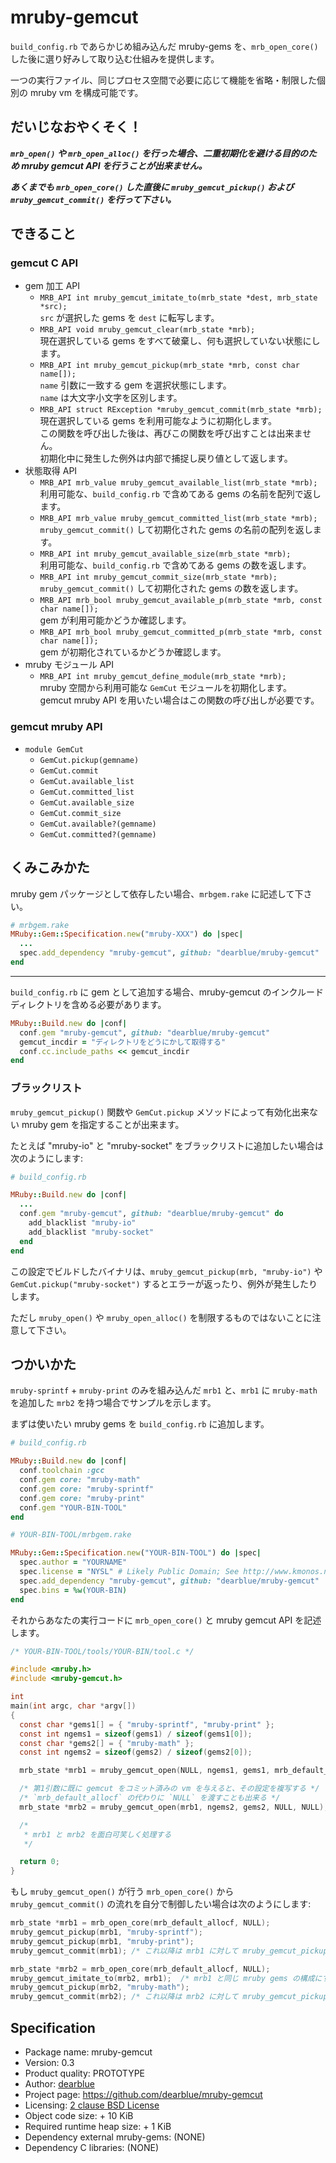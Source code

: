 # mruby-gemcut

`build_config.rb` であらかじめ組み込んだ mruby-gems を、`mrb_open_core()` した後に選り好みして取り込む仕組みを提供します。

一つの実行ファイル、同じプロセス空間で必要に応じて機能を省略・制限した個別の mruby vm を構成可能です。


## だいじなおやくそく！

***`mrb_open()` や `mrb_open_alloc()` を行った場合、二重初期化を避ける目的のため mruby gemcut API を行うことが出来ません。***

***あくまでも `mrb_open_core()` した直後に `mruby_gemcut_pickup()` および `mruby_gemcut_commit()` を行って下さい。***


## できること

### gemcut C API

  - gem 加工 API
      - `MRB_API int mruby_gemcut_imitate_to(mrb_state *dest, mrb_state *src);`  
        `src` が選択した gems を `dest` に転写します。
      - `MRB_API void mruby_gemcut_clear(mrb_state *mrb);`  
        現在選択している gems をすべて破棄し、何も選択していない状態にします。
      - `MRB_API int mruby_gemcut_pickup(mrb_state *mrb, const char name[]);`  
        `name` 引数に一致する gem を選択状態にします。  
        `name` は大文字小文字を区別します。
      - `MRB_API struct RException *mruby_gemcut_commit(mrb_state *mrb);`  
        現在選択している gems を利用可能なように初期化します。  
        この関数を呼び出した後は、再びこの関数を呼び出すことは出来ません。  
        初期化中に発生した例外は内部で捕捉し戻り値として返します。
  - 状態取得 API
      - `MRB_API mrb_value mruby_gemcut_available_list(mrb_state *mrb);`  
        利用可能な、`build_config.rb` で含めてある gems の名前を配列で返します。
      - `MRB_API mrb_value mruby_gemcut_committed_list(mrb_state *mrb);`  
        `mruby_gemcut_commit()` して初期化された gems の名前の配列を返します。
      - `MRB_API int mruby_gemcut_available_size(mrb_state *mrb);`  
        利用可能な、`build_config.rb` で含めてある gems の数を返します。
      - `MRB_API int mruby_gemcut_commit_size(mrb_state *mrb);`  
        `mruby_gemcut_commit()` して初期化された gems の数を返します。
      - `MRB_API mrb_bool mruby_gemcut_available_p(mrb_state *mrb, const char name[]);`  
        gem が利用可能かどうか確認します。
      - `MRB_API mrb_bool mruby_gemcut_committed_p(mrb_state *mrb, const char name[]);`  
        gem が初期化されているかどうか確認します。
  - mruby モジュール API
      - `MRB_API int mruby_gemcut_define_module(mrb_state *mrb);`  
        mruby 空間から利用可能な `GemCut` モジュールを初期化します。  
        gemcut mruby API を用いたい場合はこの関数の呼び出しが必要です。

### gemcut mruby API

  - `module GemCut`
      - `GemCut.pickup(gemname)`
      - `GemCut.commit`
      - `GemCut.available_list`
      - `GemCut.committed_list`
      - `GemCut.available_size`
      - `GemCut.commit_size`
      - `GemCut.available?(gemname)`
      - `GemCut.committed?(gemname)`


## くみこみかた

mruby gem パッケージとして依存したい場合、`mrbgem.rake` に記述して下さい。

```ruby
# mrbgem.rake
MRuby::Gem::Specification.new("mruby-XXX") do |spec|
  ...
  spec.add_dependency "mruby-gemcut", github: "dearblue/mruby-gemcut"
end
```

- - - -

`build_config.rb` に gem として追加する場合、mruby-gemcut のインクルードディレクトリを含める必要があります。

```ruby
MRuby::Build.new do |conf|
  conf.gem "mruby-gemcut", github: "dearblue/mruby-gemcut"
  gemcut_incdir = "ディレクトリをどうにかして取得する"
  conf.cc.include_paths << gemcut_incdir
end
```

### ブラックリスト

`mruby_gemcut_pickup()` 関数や `GemCut.pickup` メソッドによって有効化出来ない mruby gem を指定することが出来ます。

たとえば "mruby-io" と "mruby-socket" をブラックリストに追加したい場合は次のようにします:

```ruby
# build_config.rb

MRuby::Build.new do |conf|
  ...
  conf.gem "mruby-gemcut", github: "dearblue/mruby-gemcut" do
    add_blacklist "mruby-io"
    add_blacklist "mruby-socket"
  end
end
```

この設定でビルドしたバイナリは、`mruby_gemcut_pickup(mrb, "mruby-io")` や `GemCut.pickup("mruby-socket")` するとエラーが返ったり、例外が発生したりします。

ただし `mruby_open()` や `mruby_open_alloc()` を制限するものではないことに注意して下さい。


## つかいかた

`mruby-sprintf` + `mruby-print` のみを組み込んだ `mrb1` と、`mrb1` に `mruby-math` を追加した `mrb2` を持つ場合でサンプルを示します。

まずは使いたい mruby gems を `build_config.rb` に追加します。

```ruby
# build_config.rb

MRuby::Build.new do |conf|
  conf.toolchain :gcc
  conf.gem core: "mruby-math"
  conf.gem core: "mruby-sprintf"
  conf.gem core: "mruby-print"
  conf.gem "YOUR-BIN-TOOL"
end
```

```ruby
# YOUR-BIN-TOOL/mrbgem.rake

MRuby::Gem::Specification.new("YOUR-BIN-TOOL") do |spec|
  spec.author = "YOURNAME"
  spec.license = "NYSL" # Likely Public Domain; See http://www.kmonos.net/nysl/
  spec.add_dependency "mruby-gemcut", github: "dearblue/mruby-gemcut"
  spec.bins = %w(YOUR-BIN)
end
```

それからあなたの実行コードに `mrb_open_core()` と mruby gemcut API を記述します。

```c
/* YOUR-BIN-TOOL/tools/YOUR-BIN/tool.c */

#include <mruby.h>
#include <mruby-gemcut.h>

int
main(int argc, char *argv[])
{
  const char *gems1[] = { "mruby-sprintf", "mruby-print" };
  const int ngems1 = sizeof(gems1) / sizeof(gems1[0]);
  const char *gems2[] = { "mruby-math" };
  const int ngems2 = sizeof(gems2) / sizeof(gems2[0]);

  mrb_state *mrb1 = mruby_gemcut_open(NULL, ngems1, gems1, mrb_default_allocf, NULL);

  /* 第1引数に既に gemcut をコミット済みの vm を与えると、その設定を複写する */
  /* `mrb_default_allocf` の代わりに `NULL` を渡すことも出来る */
  mrb_state *mrb2 = mruby_gemcut_open(mrb1, ngems2, gems2, NULL, NULL);

  /*
   * mrb1 と mrb2 を面白可笑しく処理する
   */

  return 0;
}
```

もし `mruby_gemcut_open()` が行う `mrb_open_core()` から `mruby_gemcut_commit()` の流れを自分で制御したい場合は次のようにします:

```c
mrb_state *mrb1 = mrb_open_core(mrb_default_allocf, NULL);
mruby_gemcut_pickup(mrb1, "mruby-sprintf");
mruby_gemcut_pickup(mrb1, "mruby-print");
mruby_gemcut_commit(mrb1); /* これ以降は mrb1 に対して mruby_gemcut_pickup() を受け付けない */

mrb_state *mrb2 = mrb_open_core(mrb_default_allocf, NULL);
mruby_gemcut_imitate_to(mrb2, mrb1);  /* mrb1 と同じ mruby gems の構成にする */
mruby_gemcut_pickup(mrb2, "mruby-math");
mruby_gemcut_commit(mrb2); /* これ以降は mrb2 に対して mruby_gemcut_pickup() を受け付けない */
```


## Specification

  - Package name: mruby-gemcut
  - Version: 0.3
  - Product quality: PROTOTYPE
  - Author: [dearblue](https://github.com/dearblue)
  - Project page: <https://github.com/dearblue/mruby-gemcut>
  - Licensing: [2 clause BSD License](LICENSE)
  - Object code size: + 10 KiB
  - Required runtime heap size: + 1 KiB
  - Dependency external mruby-gems: (NONE)
  - Dependency C libraries: (NONE)
